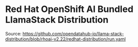 # Red Hat OpenShift AI Bundled LlamaStack Distribution
Source: https://github.com/opendatahub-io/llama-stack-distribution/blob/rhoai-v2.22/redhat-distribution/run.yaml